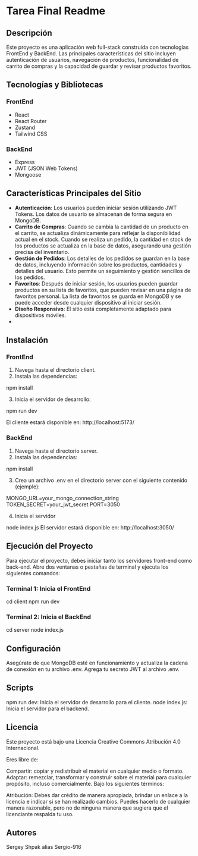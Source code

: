 # Tarea Final Readme

## Descripción
Este proyecto es una aplicación web full-stack construida con tecnologías FrontEnd y BackEnd. Las principales características del sitio incluyen autenticación de usuarios, navegación de productos, funcionalidad de carrito de compras y la capacidad de guardar y revisar productos favoritos.

## Tecnologías y Bibliotecas

### FrontEnd
- React
- React Router
- Zustand
- Tailwind CSS
### BackEnd
- Express
- JWT (JSON Web Tokens)
- Mongoose
## Características Principales del Sitio
- **Autenticación**: Los usuarios pueden iniciar sesión utilizando JWT Tokens. Los datos de usuario se almacenan de forma segura en MongoDB.
- **Carrito de Compras**: Cuando se cambia la cantidad de un producto en el carrito, se actualiza dinámicamente para reflejar la disponibilidad actual en el stock. Cuando se realiza un pedido, la cantidad en stock de los productos se actualiza en la base de datos, asegurando una gestión precisa del inventario.
- **Gestión de Pedidos**: Los detalles de los pedidos se guardan en la base de datos, incluyendo información sobre los productos, cantidades y detalles del usuario. Esto permite un seguimiento y gestión sencillos de los pedidos.
- **Favoritos**: Después de iniciar sesión, los usuarios pueden guardar productos en su lista de favoritos, que pueden revisar en una página de favoritos personal. La lista de favoritos se guarda en MongoDB y se puede acceder desde cualquier dispositivo al iniciar sesión.
- **Diseño Responsivo**: El sitio está completamente adaptado para dispositivos móviles.
- 
## Instalación

### FrontEnd
1. Navega hasta el directorio client.
2. Instala las dependencias:
 
npm install

3. Inicia el servidor de desarrollo:

npm run dev

El cliente estará disponible en: http://localhost:5173/

### BackEnd
1. Navega hasta el directorio server.
2. Instala las dependencias:

npm install

3. Crea un archivo .env en el directorio server con el siguiente contenido (ejemple):

MONGO_URL=your_mongo_connection_string
TOKEN_SECRET=your_jwt_secret
PORT=3050

4. Inicia el servidor

node index.js
El servidor estará disponible en: http://localhost:3050/

## Ejecución del Proyecto
Para ejecutar el proyecto, debes iniciar tanto los servidores front-end como back-end. Abre dos ventanas o pestañas de terminal y ejecuta los siguientes comandos:

### Terminal 1: Inicia el FrontEnd

cd client
npm run dev

### Terminal 2: Inicia el BackEnd

cd server
node index.js

## Configuración
Asegúrate de que MongoDB esté en funcionamiento y actualiza la cadena de conexión en tu archivo .env.
Agrega tu secreto JWT al archivo .env.

## Scripts
npm run dev: Inicia el servidor de desarrollo para el cliente.
node index.js: Inicia el servidor para el backend.
## Licencia
Este proyecto está bajo una Licencia Creative Commons Atribución 4.0 Internacional.

Eres libre de:

Compartir: copiar y redistribuir el material en cualquier medio o formato.
Adaptar: remezclar, transformar y construir sobre el material para cualquier propósito, incluso comercialmente.
Bajo los siguientes términos:

Atribución: Debes dar crédito de manera apropiada, brindar un enlace a la licencia e indicar si se han realizado cambios. Puedes hacerlo de cualquier manera razonable, pero no de ninguna manera que sugiera que el licenciante respalda tu uso.

## Autores
Sergey Shpak alias Sergio-916